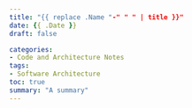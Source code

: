 ```yaml
---
title: "{{ replace .Name "-" " " | title }}"
date: {{ .Date }}
draft: false

categories:
- Code and Architecture Notes
tags:
- Software Architecture
toc: true
summary: "A summary"
---
```

